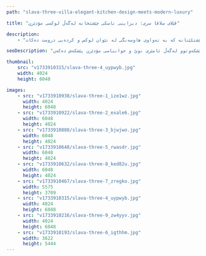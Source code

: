```yaml
---
path: "slava-three-villa-elegant-kitchen-design-meets-modern-luxury"

title: "ڤێلای سلاڤا سری: دیزاینی ناسکی چێشتخانە لەگەڵ لوکسی مۆدێرن"

description:
    - "نوێکردنەوەیەکی تایبەتمان بۆ چێشتخانەی ڤێلایەکی بەناوبانگ لە سلاڤا سری جێبەجێ کرد، شوێنەکەمان گۆڕی بۆ شاکارێکی دیزاینی مۆدێرن. تیمەکەمان بە وردی هەموو بەشێکی هەڵبژارد بۆ دروستکردنی تێکەڵەیەکی هاوئاهەنگ لە کارایی پێشکەوتوو و جوانناسی هاوچەرخ. نوێکردنەوەکە ئامێری پێشکەوتوو، کابینەتی تایبەت دروستکراو، و پلانێکی باشکراوی تێدایە کە هەردوو کارایی و ناسکی بەرز دەکاتەوە. کەرەستەی پرێمیەم و گرنگیدان بە وردەکارییەکان کەشی چێشتخانەکە بەرز دەکەنەوە و بەهای موڵکەکە بەرچاو زیاد دەکەن. ئەنجامەکە شوێنێکی سەرنجڕاکێشی چێشتلێنانە کە بە تەواوی هاوسەنگی لە نێوان لوکس و کردەیی دروست دەکات."

seoDescription: "ئەزموونی گۆڕینی چێشتخانەی لوکس لە ڤێلای سلاڤا سری بکە. کابینەتی تایبەت، تەواوکاری پرێمیەم و پلانی زیرەک تێکەڵەیەکی تەواو لە ناسکی و کارایی دروست دەکەن. دیزاینەرە شارەزاکانمان شوێنی پێشکەوتوو لەگەڵ ئامێری نوێ و جوانناسی مۆدێرن پێشکەش دەکەن."

thumbnail:
    src: "v1733910315/slava-three-4_uypwyb.jpg"
    width: 4024
    height: 6048

images:
    - src: "v1733910938/slava-three-1_ize1wz.jpg"
      width: 4024
      height: 6048
    - src: "v1733910922/slava-three-2_exale6.jpg"
      width: 6048
      height: 4024
    - src: "v1733910888/slava-three-3_bjwjwo.jpg"
      width: 6048
      height: 4024
    - src: "v1733910648/slava-three-5_rwasdr.jpg"
      width: 6048
      height: 4024
    - src: "v1733910632/slava-three-8_ked82u.jpg"
      width: 6048
      height: 4024
    - src: "v1733910467/slava-three-7_zregko.jpg"
      width: 5575
      height: 3709
    - src: "v1733910315/slava-three-4_uypwyb.jpg"
      width: 4024
      height: 6048
    - src: "v1733910216/slava-three-9_zw4yyv.jpg"
      width: 4024
      height: 6048
    - src: "v1733910193/slava-three-6_igthhm.jpg"
      width: 3622
      height: 5444
---
```

